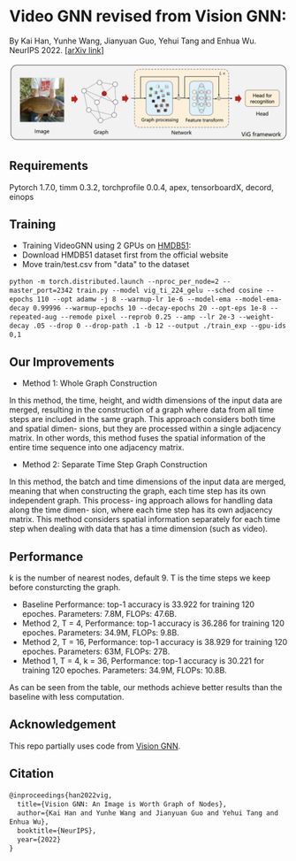 # Video GNN revised from Vision GNN:
By Kai Han, Yunhe Wang, Jianyuan Guo, Yehui Tang and Enhua Wu. NeurIPS 2022. [[arXiv link]](https://arxiv.org/abs/2206.00272)

![image](./vig.png)

## Requirements
Pytorch 1.7.0,
timm 0.3.2,
torchprofile 0.0.4,
apex,
tensorboardX,
decord,
einops

## Training

- Training VideoGNN using 2 GPUs on [HMDB51](https://serre-lab.clps.brown.edu/resource/hmdb-a-large-human-motion-database/#Downloads):
- Download HMDB51 dataset first from the official website
- Move train/test.csv from "data" to the dataset
```
python -m torch.distributed.launch --nproc_per_node=2 --master_port=2342 train.py --model vig_ti_224_gelu --sched cosine --epochs 110 --opt adamw -j 8 --warmup-lr 1e-6 --model-ema --model-ema-decay 0.99996 --warmup-epochs 10 --decay-epochs 20 --opt-eps 1e-8 --repeated-aug --remode pixel --reprob 0.25 --amp --lr 2e-3 --weight-decay .05 --drop 0 --drop-path .1 -b 12 --output ./train_exp --gpu-ids 0,1
```

## Our Improvements

- Method 1: Whole Graph Construction

In this method, the time, height, and width dimensions of the input data are merged, resulting in the construction of a graph where data from all time steps are included in the same graph. This approach considers both time and spatial dimen- sions, but they are processed within a single adjacency matrix. In other words, this method fuses the spatial information of the entire time sequence into one adjacency matrix.

- Method 2: Separate Time Step Graph Construction

In this method, the batch and time dimensions of the input data are merged, meaning that when constructing the graph, each time step has its own independent graph. This process- ing approach allows for handling data along the time dimen- sion, where each time step has its own adjacency matrix. This method considers spatial information separately for each time step when dealing with data that has a time dimension (such as video).

## Performance

k is the number of nearest nodes, default 9. T is the time steps we keep before consturcting the graph.

- Baseline Performance: top-1 accuracy is 33.922 for training 120 epoches. Parameters: 7.8M, FLOPs: 47.6B.
- Method 2, T = 4, Performance: top-1 accuracy is 36.286 for training 120 epoches. Parameters: 34.9M, FLOPs: 9.8B.
- Method 2, T = 16, Performance: top-1 accuracy is 38.929 for training 120 epoches. Parameters: 63M, FLOPs: 27B.
- Method 1, T = 4, k = 36, Performance: top-1 accuracy is 30.221 for training 120 epoches. Parameters: 34.9M, FLOPs: 10.8B.

As can be seen from the table, our methods achieve better results than the baseline with less computation.


## Acknowledgement
This repo partially uses code from [Vision GNN](https://github.com/huawei-noah/Efficient-AI-Backbones).

## Citation
```
@inproceedings{han2022vig,
  title={Vision GNN: An Image is Worth Graph of Nodes}, 
  author={Kai Han and Yunhe Wang and Jianyuan Guo and Yehui Tang and Enhua Wu},
  booktitle={NeurIPS},
  year={2022}
}
```
